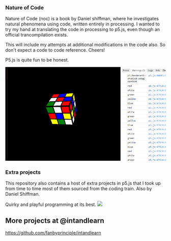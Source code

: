 ### Nature of Code 

Nature of Code (noc) is a book by Daniel shiffman, where he investigates natural phenomena using code, written entirely in processing. I wanted to try my hand at translating the code in processing to p5.js, even though an official trancompilation exists. 

This will include my attempts at additional modifications in the code also. So don't expect a code to code reference. Cheers!

P5.js is quite fun to be honest.

![](RUBIK.gif)

### Extra projects

This repository also contains a host of extra projects in p5.js that I took up from time to time most of them sourced from the coding train. Also by Daniel Shiffman.

Quirky and playful programming at its best.
![](ray_casting.gif)


## More projects at @intandlearn

https://github.com/fanbyprinciple/intandlearn
